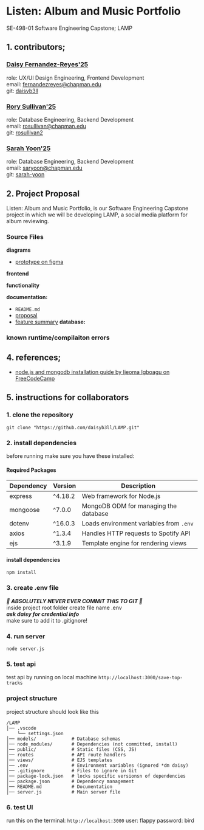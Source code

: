 # Listen: Album and Music Portfolio
SE-498-01 Software Engineering Capstone; LAMP 
## 1. contributors; 
### [Daisy Fernandez-Reyes'25]()
role: UX/UI Design Engineering, Frontend Development <br>
email: fernandezreyes@chapman.edu <br>
git: [daisyb3ll](https://github.com/daisyb3ll)
### [Rory Sullivan'25](https://www.linkedin.com/in/rory-sullivan-4bb233219/)
role: Database Engineering, Backend Development <br>
email: rosullivan@chapman.edu <br>
git: [rosullivan2](https://github.com/rosullivan2)
### [Sarah Yoon'25](https://www.linkedin.com/in/bizsarahyoon/)
role: Database Engineering, Backend Development <br>
email: saryoon@chapman.edu <br>
git: [sarah-yoon](https://github.com/sarah-yoon)


## 2. Project Proposal
Listen: Album and Music Portfolio, is our Software Engineering Capstone project in which we will be developing LAMP, a social media platform for album reviewing.
### Source Files
**diagrams**
- [prototype on figma](https://www.figma.com/design/RQIq3U9KWt6seeFetisxWi/LAMP-wireframe?node-id=103-66&p=f&t=snf31GjyHeRyMZOe-0)

**frontend**


**functionality**

**documentation:**
- `README.md`
- [proposal](https://docs.google.com/document/d/1efeCflBILzFNpuGcEi38ipTDPUY-ot4upD_e3uvD2qM/edit?usp=sharing)
- [feature summary](https://docs.google.com/document/d/1y50wy7NUgvRf20IATAFVhJl1Hc7k3E0xlytFx1nFC8k/edit?usp=sharing)
**database:**

### known runtime/compilaiton errors  

## 4. references; 
- [node.js and mongodb installation guide by Ijeoma Igboagu on FreeCodeCamp](https://www.freecodecamp.org/news/how-to-build-an-event-app-with-node-js/)

## 5. instructions for collaborators
### 1. clone the repository
`git clone "https://github.com/daisyb3ll/LAMP.git"`
### 2. install dependencies
before running make sure you have these installed: 
#### **Required Packages**
| Dependency | Version | Description |
|------------|---------|-------------|
| express | ^4.18.2 | Web framework for Node.js |
| mongoose | ^7.0.0 | MongoDB ODM for managing the database |
| dotenv | ^16.0.3 | Loads environment variables from `.env` |
| axios | ^1.3.4 | Handles HTTP requests to Spotify API |
| ejs | ^3.1.9 | Template engine for rendering views | 
#### install dependencies
`npm install`
### 3. create .env file
***🚨 ABSOLUTELY NEVER EVER COMMIT THIS TO GIT 🚨*** <br>
inside project root folder create file name .env <br> ***ask daisy for credential info*** <br>make sure to add it to .gitignore!
### 4. run server
`node server.js`
### 5. test api
test api by running on local machine 
`http://localhost:3000/save-top-tracks`

### project structure
project structure should look like this 
```
/LAMP
│── .vscode
    └── settings.json
│── models/             # Database schemas
│── node_modules/       # Dependencies (not committed, install)
│── public/             # Static files (CSS, JS)
│── routes              # API route handlers
│── views/              # EJS templates
│── .env                # Environment variables (ignored *dm daisy)
│── .gitignore          # Files to ignore in Git
│── package-lock.json   # locks specific versionsn of dependencies
│── package.json        # Dependency management
│── README.md           # Documentation
│── server.js           # Main server file
```

### 6. test UI
run this on the terminal: `http://localhost:3000`
user: flappy
password: bird
